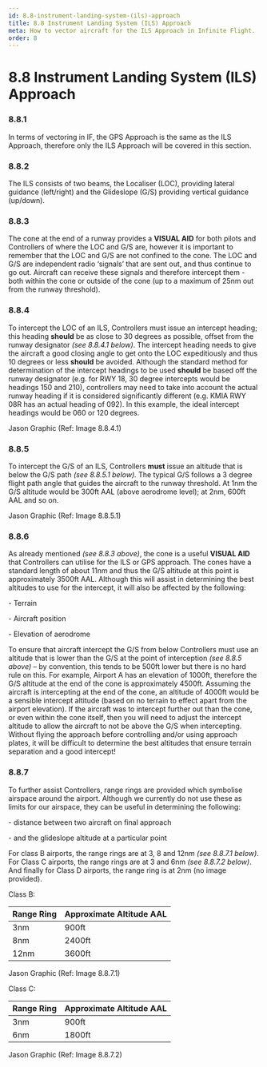```yaml
---
id: 8.8-instrument-landing-system-(ils)-approach
title: 8.8 Instrument Landing System (ILS) Approach
meta: How to vector aircraft for the ILS Approach in Infinite Flight.
order: 8
---
```


# 8.8  Instrument Landing System (ILS) Approach

 

### 8.8.1    

In terms of vectoring in IF, the GPS Approach is the same as the ILS Approach, therefore only the ILS Approach will be covered in this section.



### 8.8.2    

The ILS consists of two beams, the Localiser (LOC), providing lateral guidance (left/right) and the Glideslope (G/S) providing vertical guidance (up/down).



### 8.8.3    

The cone at the end of a runway provides a **VISUAL AID** for both pilots and Controllers of where the LOC and G/S are, however it is important to remember that the LOC and G/S are not confined to the cone. The LOC and G/S are independent radio ‘signals’ that are sent out, and thus continue to go out. Aircraft can receive these signals and therefore intercept them - both within the cone or outside of the cone (up to a maximum of 25nm out from the runway threshold).

 

### 8.8.4    

To intercept the LOC of an ILS, Controllers must issue an intercept heading; this heading **should** be as close to 30 degrees as possible, offset from the runway designator *(see 8.8.4.1 below)*. The intercept heading needs to give the aircraft a good closing angle to get onto the LOC expeditiously and thus 10 degrees or less **should** be avoided. Although the standard method for determination of the intercept headings to be used **should** be based off the runway designator (e.g. for RWY 18, 30 degree intercepts would be headings 150 and 210), controllers may need to take into account the actual runway heading if it is considered significantly different (e.g. KMIA RWY 08R has an actual heading of 092). In this example, the ideal intercept headings would be 060 or 120 degrees.



Jason Graphic (Ref: Image 8.8.4.1)



### 8.8.5    

To intercept the G/S of an ILS, Controllers **must** issue an altitude that is below the G/S path *(see 8.8.5.1 below).* The typical G/S follows a 3 degree flight path angle that guides the aircraft to the runway threshold. At 1nm the G/S altitude would be 300ft AAL (above aerodrome level); at 2nm, 600ft AAL and so on. 



Jason Graphic (Ref: Image 8.8.5.1)

 

### 8.8.6    

As already mentioned *(see 8.8.3 above)*, the cone is a useful **VISUAL AID** that Controllers can utilise for the ILS or GPS approach. The cones have a standard length of about 11nm and thus the G/S altitude at this point is approximately 3500ft AAL. Although this will assist in determining the best altitudes to use for the intercept, it will also be affected by the following:

 

\-    Terrain

\-    Aircraft position

\-    Elevation of aerodrome

 

To ensure that aircraft intercept the G/S from below Controllers must use an altitude that is lower than the G/S at the point of interception *(see 8.8.5 above)* – by convention, this tends to be 500ft lower but there is no hard rule on this. For example, Airport A has an elevation of 1000ft, therefore the G/S altitude at the end of the cone is approximately 4500ft. Assuming the aircraft is intercepting at the end of the cone, an altitude of 4000ft would be a sensible intercept altitude (based on no terrain to effect apart from the airport elevation). If the aircraft was to intercept further out than the cone, or even within the cone itself, then you will need to adjust the intercept altitude to allow the aircraft to not be above the G/S when intercepting. Without flying the approach before controlling and/or using approach plates, it will be difficult to determine the best altitudes that ensure terrain separation and a good intercept!

 

### 8.8.7    

To further assist Controllers, range rings are provided which symbolise airspace around the airport. Although we currently do not use these as limits for our airspace, they can be useful in determining the following:

 

\-    distance between two aircraft on final approach

\-    and the glideslope altitude at a particular point

 

For class B airports, the range rings are at 3, 8 and 12nm *(see 8.8.7.1 below)*. For Class C airports, the range rings are at 3 and 6nm *(see 8.8.7.2 below)*. And finally for Class D airports, the range ring is at 2nm (no image provided).

 

Class B:

| Range Ring | Approximate Altitude AAL |
| ---------- | ------------------------ |
| 3nm        | 900ft                    |
| 8nm        | 2400ft                   |
| 12nm       | 3600ft                   |



Jason Graphic (Ref: Image 8.8.7.1)



Class C:

| Range Ring | Approximate Altitude AAL |
| ---------- | ------------------------ |
| 3nm        | 900ft                    |
| 6nm        | 1800ft                   |





Jason Graphic (Ref: Image 8.8.7.2)
